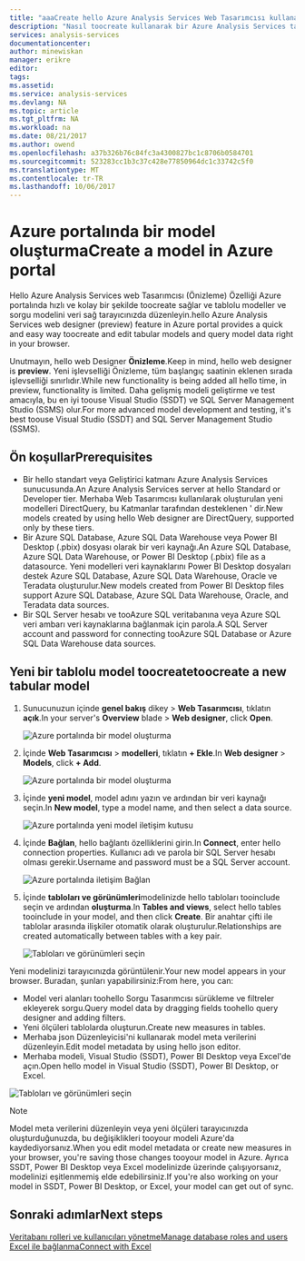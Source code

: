 ```yaml
---
title: "aaaCreate hello Azure Analysis Services Web Tasarımcısı kullanarak tablolu model | Microsoft Docs"
description: "Nasıl toocreate kullanarak bir Azure Analysis Services tablolu model hello Azure portalında Web Tasarımcısı hakkında bilgi edinin."
services: analysis-services
documentationcenter: 
author: minewiskan
manager: erikre
editor: 
tags: 
ms.assetid: 
ms.service: analysis-services
ms.devlang: NA
ms.topic: article
ms.tgt_pltfrm: NA
ms.workload: na
ms.date: 08/21/2017
ms.author: owend
ms.openlocfilehash: a37b326b76c84fc3a4300827bc1c8706b0584701
ms.sourcegitcommit: 523283cc1b3c37c428e77850964dc1c33742c5f0
ms.translationtype: MT
ms.contentlocale: tr-TR
ms.lasthandoff: 10/06/2017
---
```

# <a name="create-a-model-in-azure-portal"></a><span data-ttu-id="bf83f-103">Azure portalında bir model oluşturma</span><span class="sxs-lookup"><span data-stu-id="bf83f-103">Create a model in Azure portal</span></span>

<span data-ttu-id="bf83f-104">Hello Azure Analysis Services web Tasarımcısı (Önizleme) Özelliği Azure portalında hızlı ve kolay bir şekilde toocreate sağlar ve tablolu modeller ve sorgu modelini veri sağ tarayıcınızda düzenleyin.</span><span class="sxs-lookup"><span data-stu-id="bf83f-104">hello Azure Analysis Services web designer (preview) feature in Azure portal provides a quick and easy way toocreate and edit tabular models and query model data right in your browser.</span></span> 

<span data-ttu-id="bf83f-105">Unutmayın, hello web Designer **Önizleme**.</span><span class="sxs-lookup"><span data-stu-id="bf83f-105">Keep in mind, hello web designer is **preview**.</span></span> <span data-ttu-id="bf83f-106">Yeni işlevselliği Önizleme, tüm başlangıç saatinin eklenen sırada işlevselliği sınırlıdır.</span><span class="sxs-lookup"><span data-stu-id="bf83f-106">While new functionality is being added all hello time, in preview, functionality is limited.</span></span> <span data-ttu-id="bf83f-107">Daha gelişmiş modeli geliştirme ve test amacıyla, bu en iyi toouse Visual Studio (SSDT) ve SQL Server Management Studio (SSMS) olur.</span><span class="sxs-lookup"><span data-stu-id="bf83f-107">For more advanced model development and testing, it's best toouse Visual Studio (SSDT) and SQL Server Management Studio (SSMS).</span></span>

## <a name="prerequisites"></a><span data-ttu-id="bf83f-108">Ön koşullar</span><span class="sxs-lookup"><span data-stu-id="bf83f-108">Prerequisites</span></span>

- <span data-ttu-id="bf83f-109">Bir hello standart veya Geliştirici katmanı Azure Analysis Services sunucusunda.</span><span class="sxs-lookup"><span data-stu-id="bf83f-109">An Azure Analysis Services server at hello Standard or Developer tier.</span></span> <span data-ttu-id="bf83f-110">Merhaba Web Tasarımcısı kullanılarak oluşturulan yeni modelleri DirectQuery, bu Katmanlar tarafından desteklenen ' dir.</span><span class="sxs-lookup"><span data-stu-id="bf83f-110">New models created by using hello Web designer are DirectQuery, supported only by these tiers.</span></span>
- <span data-ttu-id="bf83f-111">Bir Azure SQL Database, Azure SQL Data Warehouse veya Power BI Desktop (.pbix) dosyası olarak bir veri kaynağı.</span><span class="sxs-lookup"><span data-stu-id="bf83f-111">An Azure SQL Database, Azure SQL Data Warehouse, or Power BI Desktop (.pbix) file as a datasource.</span></span> <span data-ttu-id="bf83f-112">Yeni modelleri veri kaynaklarını Power BI Desktop dosyaları destek Azure SQL Database, Azure SQL Data Warehouse, Oracle ve Teradata oluşturulur.</span><span class="sxs-lookup"><span data-stu-id="bf83f-112">New models created from Power BI Desktop files support Azure SQL Database, Azure SQL Data Warehouse, Oracle, and Teradata data sources.</span></span>
- <span data-ttu-id="bf83f-113">Bir SQL Server hesabı ve tooAzure SQL veritabanına veya Azure SQL veri ambarı veri kaynaklarına bağlanmak için parola.</span><span class="sxs-lookup"><span data-stu-id="bf83f-113">A SQL Server account and password for connecting tooAzure SQL Database or Azure SQL Data Warehouse data sources.</span></span>

## <a name="toocreate-a-new-tabular-model"></a><span data-ttu-id="bf83f-114">Yeni bir tablolu model toocreate</span><span class="sxs-lookup"><span data-stu-id="bf83f-114">toocreate a new tabular model</span></span>

1. <span data-ttu-id="bf83f-115">Sunucunuzun içinde **genel bakış** dikey > **Web Tasarımcısı**, tıklatın **açık**.</span><span class="sxs-lookup"><span data-stu-id="bf83f-115">In your server's **Overview** blade > **Web designer**, click **Open**.</span></span>

    ![Azure portalında bir model oluşturma](./media/analysis-services-create-model-portal/aas-create-portal-overview-wd.png)

2. <span data-ttu-id="bf83f-117">İçinde **Web Tasarımcısı** > **modelleri**, tıklatın **+ Ekle**.</span><span class="sxs-lookup"><span data-stu-id="bf83f-117">In **Web designer** > **Models**, click **+ Add**.</span></span>

    ![Azure portalında bir model oluşturma](./media/analysis-services-create-model-portal/aas-create-portal-models.png)

3. <span data-ttu-id="bf83f-119">İçinde **yeni model**, model adını yazın ve ardından bir veri kaynağı seçin.</span><span class="sxs-lookup"><span data-stu-id="bf83f-119">In **New model**, type a model name, and then select a data source.</span></span>

    ![Azure portalında yeni model iletişim kutusu](./media/analysis-services-create-model-portal/aas-create-portal-new-model.png)

4. <span data-ttu-id="bf83f-121">İçinde **Bağlan**, hello bağlantı özelliklerini girin.</span><span class="sxs-lookup"><span data-stu-id="bf83f-121">In **Connect**, enter hello connection properties.</span></span> <span data-ttu-id="bf83f-122">Kullanıcı adı ve parola bir SQL Server hesabı olması gerekir.</span><span class="sxs-lookup"><span data-stu-id="bf83f-122">Username and password must be a SQL Server account.</span></span>

     ![Azure portalında iletişim Bağlan](./media/analysis-services-create-model-portal/aas-create-portal-connect.png)

5. <span data-ttu-id="bf83f-124">İçinde **tabloları ve görünümleri**modelinizde hello tabloları tooinclude seçin ve ardından **oluşturma**.</span><span class="sxs-lookup"><span data-stu-id="bf83f-124">In **Tables and views**, select hello tables tooinclude in your model, and then click **Create**.</span></span> <span data-ttu-id="bf83f-125">Bir anahtar çifti ile tablolar arasında ilişkiler otomatik olarak oluşturulur.</span><span class="sxs-lookup"><span data-stu-id="bf83f-125">Relationships are created automatically between tables with a key pair.</span></span>

     ![Tabloları ve görünümleri seçin](./media/analysis-services-create-model-portal/aas-create-portal-tables.png)

<span data-ttu-id="bf83f-127">Yeni modelinizi tarayıcınızda görüntülenir.</span><span class="sxs-lookup"><span data-stu-id="bf83f-127">Your new model appears in your browser.</span></span> <span data-ttu-id="bf83f-128">Buradan, şunları yapabilirsiniz:</span><span class="sxs-lookup"><span data-stu-id="bf83f-128">From here, you can:</span></span>   

- <span data-ttu-id="bf83f-129">Model veri alanları toohello Sorgu Tasarımcısı sürükleme ve filtreler ekleyerek sorgu.</span><span class="sxs-lookup"><span data-stu-id="bf83f-129">Query model data by dragging fields toohello query designer and adding filters.</span></span>
- <span data-ttu-id="bf83f-130">Yeni ölçüleri tablolarda oluşturun.</span><span class="sxs-lookup"><span data-stu-id="bf83f-130">Create new measures in tables.</span></span>
- <span data-ttu-id="bf83f-131">Merhaba json Düzenleyicisi'ni kullanarak model meta verilerini düzenleyin.</span><span class="sxs-lookup"><span data-stu-id="bf83f-131">Edit model metadata by using hello json editor.</span></span>
- <span data-ttu-id="bf83f-132">Merhaba modeli, Visual Studio (SSDT), Power BI Desktop veya Excel'de açın.</span><span class="sxs-lookup"><span data-stu-id="bf83f-132">Open hello model in Visual Studio (SSDT), Power BI Desktop, or Excel.</span></span>

![Tabloları ve görünümleri seçin](./media/analysis-services-create-model-portal/aas-create-portal-query.png)

> [!NOTE]
> <span data-ttu-id="bf83f-134">Model meta verilerini düzenleyin veya yeni ölçüleri tarayıcınızda oluşturduğunuzda, bu değişiklikleri tooyour modeli Azure'da kaydediyorsanız.</span><span class="sxs-lookup"><span data-stu-id="bf83f-134">When you edit model metadata or create new measures in your browser, you're saving those changes tooyour model in Azure.</span></span> <span data-ttu-id="bf83f-135">Ayrıca SSDT, Power BI Desktop veya Excel modelinizde üzerinde çalışıyorsanız, modelinizi eşitlenmemiş elde edebilirsiniz.</span><span class="sxs-lookup"><span data-stu-id="bf83f-135">If you're also working on your model in SSDT, Power BI Desktop, or Excel, your model can get out of sync.</span></span>


## <a name="next-steps"></a><span data-ttu-id="bf83f-136">Sonraki adımlar</span><span class="sxs-lookup"><span data-stu-id="bf83f-136">Next steps</span></span> 
[<span data-ttu-id="bf83f-137">Veritabanı rolleri ve kullanıcıları yönetme</span><span class="sxs-lookup"><span data-stu-id="bf83f-137">Manage database roles and users</span></span>](analysis-services-database-users.md)  
[<span data-ttu-id="bf83f-138">Excel ile bağlanma</span><span class="sxs-lookup"><span data-stu-id="bf83f-138">Connect with Excel</span></span>](analysis-services-connect-excel.md)  


